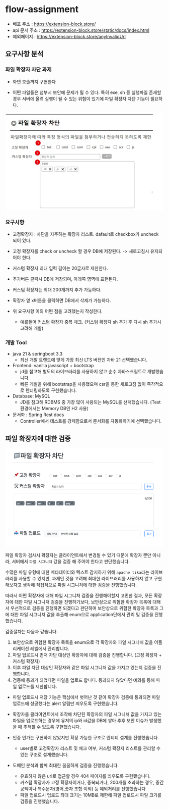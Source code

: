# flow-assignment

- 배포 주소 : https://extension-block.store/
- api 문서 주소 : https://extension-block.store/static/docs/index.html
- 예외페이지 :  https://extension-block.store/anyInvalidUrl

## 요구사항 분석

### 파일 확장자 차단 과제
- 화면 호출까지 구현한다

- 어떤 파일들은 첨부시 보안에 문제가 될 수 있다. 특히 exe, sh 등 실행파일 존재할 경우 서버에 올려 실행이 될 수 있는 위험이 있기에 파일 확장자 차단 기능이 필요하다.

![block-file-extension.png](block-file-extension.png)

### 요구사항
- 고정확장자 : 차단을 자주하는 확장자 리스트. dafault로 checkbox가 uncheck 되어 있다.
- 고정 확장자를 check or uncheck 할 경우 DB에 저장된다. -> 새로고침시 유지되어야 한다.

- 커스텀 확장자 최대 입력 길이는 20글자로 제한한다.
- 추가버튼 클릭시 DB에 저장되며, 아래쪽 영역에 표현된다.
- 커스텀 확장자는 최대 200개까지 추가 가능하다.
- 확장자 옆 x버튼을 클릭하면 DB에서 삭제가 가능하다.

- 위 요구사항 이외 어떤 점을 고려했는지 작성한다. 
    - 예를들어 커스텀 확장자 중복 체크. (커스텀 확장자 sh 추가 후 다시 sh 추가시 고려해 개발)

### 개발 Tool
- java 21 & springboot 3.3
  - 최신 개발 트렌드에 맞게 가장 최신 LTS 버전인 자바 21 선택했습니다.
- Frontend: vanilla javascript + bootstrap
  - jd를 참고해 별도의 라이브러리를 사용하지 않고 순수 자바스크립트로 개발했습니다.
  - 빠른 개발을 위해 bootstrap을 사용했으며 csr을 통한 새로고침 없이 즉각적으로 렌더링하도록 구현했습니다. 
- Database: MySQL
  - JD를 참고해 RDBMS 중 가장 많이 사용되는 MySQL를 선택했습니다. (Test 환경에서는 Memory DB인 H2 사용)
- 문서화 : Spring Rest docs
  - Controller에서 테스트를 강제함으로서 문서화를 자동화하기에 선택했습니다.

## 파일 확장자에 대한 검증

![img.png](img.png)

파일 확장자 검사시 확장자는 클라이언트에서 변경될 수 있기 때문에 확장자 뿐만 아니라, 서버에서 `파일 시그니처` 값을 검증 해 주어야 한다고 판단했습니다.

수많은 파일 유형에 대한 메타데이터와 텍스트 감지하기 위해  `apache tika`라는 라이브러리를 사용할 수 있지만, 과제인 것을 고려해 최대한 라이브러리를 사용하지 않고 구현해보자고 생각해 직접적으로 파일 시그니처에 대한 검증을 진행했습니다.

따라서 어떤 확장자에 대해 파일 시그니처 검증을 진행해야할지 고민한 결과, 모든 확장자에 대한 파일 시그니처 검증을 진행하기보다, 보안상으로 위험한 확장자 목록에 대해서 우선적으로 검증을 진행하면 되겠다고 판단하여 보안상으로 위험한 확장자 목록과 그에 대한 파일 시그니처 값을 추출해 enum으로 application단에서 관리 및 검증을 진행했습니다.

검증절차는 다음과 같습니다.

1. 보안상으로 위험한 확장자 목록을 enum으로 각 확장자와  파일 시그니처 값을 어플리케이션 레벨에서 관리합니다.
2. 파일 업로드시 먼저 차단 대상인 확장자에 대해 검증을 진행합니다. (고정 확장자 + 커스텀 확장자)
3. 이후 파일 차단 대상인 확장자와 같은 파일 시그니처 값을 가지고 있는지 검증을 진행합니다.
4. 검증에 통과가 되었다면 파일을 업로드 합니다. 통과되지 않았다면 예외를 통해 파일 업로드를 제한합니다.

- 파일 업로드시 저장 기능은 핵심에서 벗어난 것 같아 확장자 검증에 통과되면 파일 업로드에 성공했다는 alert 알림만 띄우도록 구현했습니다.

- 확장자를 클라이언트에서 조작해 차단된 확장자의 파일 시그니처 값을 가지고 있는 파일을 업로드하는 경우에 유저의 ip와 id값을 DB에 쌓아 추후 보안 이슈가 발생했을 때 추적할 수 있도록 구현했습니다.

- 인증 인가는 구현하지 않았지만 확장 가능한 구조로 엔티티 설계를 진행했습니다.
  - user별로 고정확장자 리스트 및 체크 여부, 커스텀 확장자 리스트를 관리할 수 있는 구조로 설계했습니다.

- 도메인 분석과 함께 최대한 꼼꼼하게 검증을 진행했습니다.
  - 유효하지 않은 url로 접근할 경우 404 페이지를 띄우도록 구현했습니다.
  - 커스텀 확장자가 고정 확장자이거나, 중복되거나, 200개를 초과하는 경우, 중간 공백이나 특수문자(영어,숫자 조합 이외) 등 예외처리를 진행했습니다.
  - 파일 업로드시 업로드 최대 크기는 10MB로 제한해 파일 업로드시 파일 크기를 검증을 진행했습니다.
